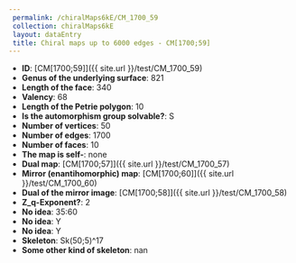 ```yaml
--- 
 permalink: /chiralMaps6kE/CM_1700_59 
 collection: chiralMaps6kE
 layout: dataEntry
 title: Chiral maps up to 6000 edges - CM[1700;59]
---
```


- **ID**: [CM[1700;59]]({{ site.url }}/test/CM_1700_59)
- **Genus of the underlying surface**: 821
- **Length of the face**: 340
- **Valency**: 68
- **Length of the Petrie polygon**: 10
- **Is the automorphism group solvable?**: S
- **Number of vertices**: 50
- **Number of edges**: 1700
- **Number of faces**: 10
- **The map is self-**: none
- **Dual map**: [CM[1700;57]]({{ site.url }}/test/CM_1700_57)
- **Mirror (enantihomorphic) map**: [CM[1700;60]]({{ site.url }}/test/CM_1700_60)
- **Dual of the mirror image**: [CM[1700;58]]({{ site.url }}/test/CM_1700_58)
- **Z_q-Exponent?**: 2
- **No idea**:  35:60
- **No idea**: Y
- **No idea**: Y
- **Skeleton**: Sk(50;5)^17
- **Some other kind of skeleton**: nan

